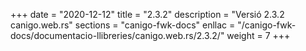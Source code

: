 +++
date        = "2020-12-12"
title       = "2.3.2"
description = "Versió 2.3.2 canigo.web.rs"
sections    = "canigo-fwk-docs"
enllac		= "/canigo-fwk-docs/documentacio-llibreries/canigo.web.rs/2.3.2/"
weight		= 7
+++
